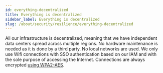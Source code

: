```yaml
---
id: everything-decentralized
title: Everything is decentralized
sidebar_label: Everything is decentralized
slug: /about/security/resilience/everything-decentralized
---
```


All our infrastructure is decentralized,
meaning that we have independent data centers
spread across multiple regions.
No hardware maintenance is needed
as it is done by a third party.
No local networks are used.
We only use Wifi connections with
SSO authentication based on our IAM
and with the sole purpose of accessing the Internet.
Connections are always encrypted
[using WPA2-AES](/criteria/networks/252).
